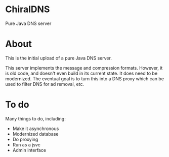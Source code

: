 # ChiralDNS
Pure Java DNS server
# About
This is the initial upload of a pure Java DNS server.

This server implements the message and compression formats. However, it is old code, and doesn't even build in its current state. It does need to be modernized. The eventual goal is to turn this into a DNS proxy which can be used to filter DNS for ad removal, etc.

# To do
Many things to do, including:
* Make it asynchronous
* Modernized database
* Do proxying
* Run as a jsvc 
* Admin interface
